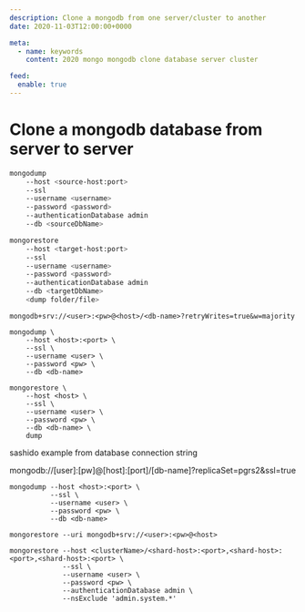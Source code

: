 ```yaml
---
description: Clone a mongodb from one server/cluster to another
date: 2020-11-03T12:00:00+0000

meta:
  - name: keywords
    content: 2020 mongo mongodb clone database server cluster

feed:
  enable: true
---
```


# Clone a mongodb database from server to server

```bash
mongodump 
    --host <source-host:port> 
    --ssl 
    --username <username> 
    --password <password> 
    --authenticationDatabase admin 
    --db <sourceDbName> 
```

```bash
mongorestore 
    --host <target-host:port> 
    --ssl 
    --username <username> 
    --password <password> 
    --authenticationDatabase admin 
    --db <targetDbName>
    <dump folder/file>
```

`mongodb+srv://<user>:<pw>@<host>/<db-name>?retryWrites=true&w=majority`

```
mongodump \
    --host <host>:<port> \
    --ssl \
    --username <user> \
    --password <pw> \
    --db <db-name>
```

```
mongorestore \
    --host <host> \
    --ssl \
    --username <user> \
    --password <pw> \
    --db <db-name> \
    dump
```

sashido example from database connection string

mongodb://[user]:[pw]@[host]:[port]/[db-name]?replicaSet=pgrs2&ssl=true

```
mongodump --host <host>:<port> \
          --ssl \
          --username <user> \
          --password <pw> \
          --db <db-name>
```

`mongorestore --uri mongodb+srv://<user>:<pw>@<host>`

```
mongorestore --host <clusterName>/<shard-host>:<port>,<shard-host>:<port>,<shard-host>:<port> \
             --ssl \
             --username <user> \
             --password <pw> \
             --authenticationDatabase admin \
             --nsExclude 'admin.system.*'
```

